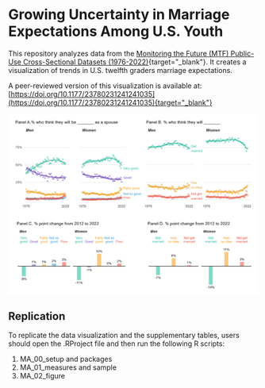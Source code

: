 # Growing Uncertainty in Marriage Expectations Among U.S. Youth

This repository analyzes data from the [Monitoring the Future (MTF) Public-Use Cross-Sectional Datasets (1976-2022)](https://www.icpsr.umich.edu/web/ICPSR/series/35){target="_blank"}. It creates a visualization of trends in U.S. twelfth graders marriage expectations.

A peer-reviewed version of this visualization is available at: [https://doi.org/10.1177/23780231241241035](https://doi.org/10.1177/23780231241241035){target="_blank"}

![Figure of U.S. twelfth graders marriage expectations](https://github.com/jrpepin/MTF_Marriage/blob/main/marfig.png)

<p>

## Replication

To replicate the data visualization and the supplementary tables, users should open the .RProject file and then run the following R scripts:

1.  MA_00_setup and packages
2.  MA_01_measures and sample
3.  MA_02_figure
